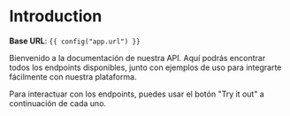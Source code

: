 # Introduction



<aside>
    <strong>Base URL</strong>: <code>{{ config("app.url") }}</code>
</aside>

Bienvenido a la documentación de nuestra API. Aquí podrás encontrar todos los endpoints disponibles, 
junto con ejemplos de uso para integrarte fácilmente con nuestra plataforma.

<aside>Para interactuar con los endpoints, puedes usar el botón "Try it out" a continuación de cada uno.</aside>

